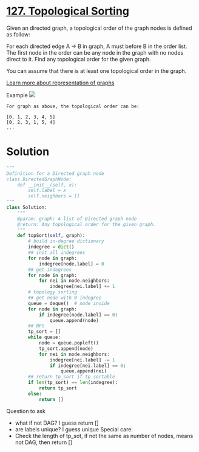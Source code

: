 # [127. Topological Sorting](https://www.lintcode.com/problem/topological-sorting/description)

Given an directed graph, a topological order of the graph nodes is defined as follow:

For each directed edge A -> B in graph, A must before B in the order list.
The first node in the order can be any node in the graph with no nodes direct to it.
Find any topological order for the given graph.

You can assume that there is at least one topological order in the graph.

[Learn more about representation of graphs](https://www.lintcode.com/help/graph)

Example
![](https://media-cdn.jiuzhang.com/markdown/images/8/6/91cf07d2-b7ea-11e9-bb77-0242ac110002.jpg)

```
For graph as above, the topological order can be:

[0, 1, 2, 3, 4, 5]
[0, 2, 3, 1, 5, 4]
...

```
# Solution

```python
"""
Definition for a Directed graph node
class DirectedGraphNode:
    def __init__(self, x):
        self.label = x
        self.neighbors = []
"""
class Solution:
    """
    @param: graph: A list of Directed graph node
    @return: Any topological order for the given graph.
    """
    def topSort(self, graph):
        # build in-degree dictionary
        indegree = dict()
        ## init all indegrees
        for node in graph:
            indegree[node.label] = 0
        ## get indegrees
        for node in graph:
            for nei in node.neighbors:
                indegree[nei.label] += 1
        # topology sorting
        ## get node with 0 indegree
        queue = deque()  # node inside
        for node in graph:
            if indegree[node.label] == 0:
                queue.append(node)
        ## BFS
        tp_sort = []
        while queue:
            node = queue.popleft()
            tp_sort.append(node)
            for nei in node.neighbors:
                indegree[nei.label] -= 1
                if indegree[nei.label] == 0:
                    queue.append(nei)
        ## return tp_sort if tp sortable
        if len(tp_sort) == len(indegree):
            return tp_sort
        else:
            return []
```
          
Question to ask
- what if not DAG? I guess return []
- are labels unique? I guess unique
Special care:
- Check the length of tp_sot, if not the same as number of nodes, means not DAG, then return []